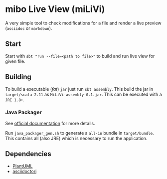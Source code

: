 # mibo Live View (miLiVi)

A very simple tool to check modifications for a file and render a live preview (`asciidoc` or `markdown`).

## Start

Start with `sbt "run --file=<path to file>"` to build and run live view for given file.

## Building

To build a executable (_fat_) `jar` just run `sbt assembly`. This build the jar in `target/scala-2.11` as `MiLiVi-assembly-0.1.jar`.
 This can be executed with a `JRE 1.8+`.

### Java Packager

See [official documentation](https://docs.oracle.com/javase/8/docs/technotes/tools/unix/javapackager.html) for more details.

Run `java_packager_gen.sh` to generate a `all-in` bundle in `target/bundle`. This contains all (also JRE) which is necessary to run the application.

## Dependencies

  * [PlantUML](https://plantuml.com/)
  * [asciidoctorj](http://asciidoctor.org/docs/asciidoctorj/)

